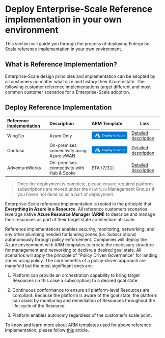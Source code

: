 # Deploy Enterprise-Scale Reference implementation in your own environment

This section will guide you through the process of deploying Enterprise-Scale reference implementation in your own environment.

## What is Reference Implementation?

Enterprise-Scale design principles and implementation can be adopted by all customers no matter what size and history their Azure estate. The following customer reference implementations target different and most common customer scenarios for a Enterprise-Scale adoption.

## Deploy Reference Implementation

| Reference implementation | Description | ARM Template | Link |
|:-------------------------|:-------------|:-------------|------|
| WingTip | Azure Only |[![Deploy To Azure](https://raw.githubusercontent.com/Azure/azure-quickstart-templates/master/1-CONTRIBUTION-GUIDE/images/deploytoazure.svg?sanitize=true)](https://ms.portal.azure.com/?feature.customportal=false#create/Microsoft.Template/uri/https%3A%2F%2Fraw.githubusercontent.com%2FAzure%2FAzOps%2Fmain%2Ftemplate%2Fux-foundation.json/createUIDefinitionUri/https%3A%2F%2Fraw.githubusercontent.com%2FAzure%2FAzOps%2Fmain%2Ftemplate%2Fesux.json) | [Detailed description](./reference/wingtip/README.md) |
| Contoso | On-premises connectivity using Azure vWAN |[![Deploy To Azure](https://raw.githubusercontent.com/Azure/azure-quickstart-templates/master/1-CONTRIBUTION-GUIDE/images/deploytoazure.svg?sanitize=true)](https://ms.portal.azure.com/?feature.customportal=false#create/Microsoft.Template/uri/https%3A%2F%2Fraw.githubusercontent.com%2FAzure%2FEnterprise-Scale%2Fmain%2Fdocs%2Freference%2Fcontoso%2FarmTemplates%2Fes-vwan.json/createUIDefinitionUri/https%3A%2F%2Fraw.githubusercontent.com%2FAzure%2FEnterprise-Scale%2Fmain%2Fdocs%2Freference%2Fcontoso%2FarmTemplates%2Fportal-es-vwan.json) | [Detailed description](./reference/contoso/Readme.md) |
| AdventureWorks | On-premises connectivity with Hub & Spoke  |<!-- [![Deploy To Azure](https://raw.githubusercontent.com/Azure/azure-quickstart-templates/master/1-CONTRIBUTION-GUIDE/images/deploytoazure.svg?sanitize=true)](https://ms.portal.azure.com/?feature.customportal=false#create/Microsoft.Template/uri/https%3A%2F%2Fraw.githubusercontent.com%2FAzure%2FAzOps%2Fmain%2Ftemplate%2Fux-hub-spoke.json) --> ETA (7/31) | [Detailed description](./reference/adventureworks/README.md) |

>Once the deployment is complete, please ensure required platform subscriptions are moved under the `Platform` Management Groups if you haven not done so as a part of deployment.

Enterprise-Scale reference implementation is rooted in the principle that **Everything in Azure is a Resource**. All reference customers scenarios leverage native **Azure Resource Manager (ARM)** to describe and manage their resources as part of their target state architecture at-scale.

Reference implementations enables security, monitoring, networking, and any other plumbing needed for landing zones (i.e. Subscriptions) autonomously through policy enforcement. Companies will deploy the Azure environment with ARM templates to create the necessary structure for management and networking to declare a desired goal state. All scenarios will apply the principle of "Policy Driven Governance" for landing zones using policy. The core benefits of a policy-driven approach are manyfold but the most significant ones are:

1. Platform can provide an orchestration capability to bring target Resources (in this case a subscription) to a desired goal state.

2. Continuous conformance to ensure all platform-level Resources are compliant. Because the platform is aware of the goal state, the platform can assist by monitoring and remediation of Resources throughout the life-cycle of the Resource.

3. Platform enables autonomy regardless of the customer's scale point.

To know and learn more about ARM templates used for above reference implementation, please follow [this](./Deploy/ES-schema.md) article.
